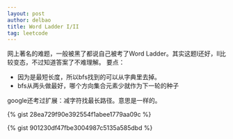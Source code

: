 ```yaml
---
layout: post
author: delbao
title: Word Ladder I/II
tag: leetcode
---
```


网上著名的难题，一般被黑了都说自己被考了Word Ladder。其实这题I还好，II比较变态，不过知道答案了不难理解。
要点：
 
- 因为是最短长度，所以bfs找到的可以从字典里去掉。
- bfs从两头做最好，哪个方向集合元素少就作为下一轮的种子
 
google还考过扩展：减字符找最长路径。意思是一样的。
 

{% gist 28ea729f90e392554f1abee1779aa09c %}

{% gist 901230df47fbe3004987c5135a585dbd %}
